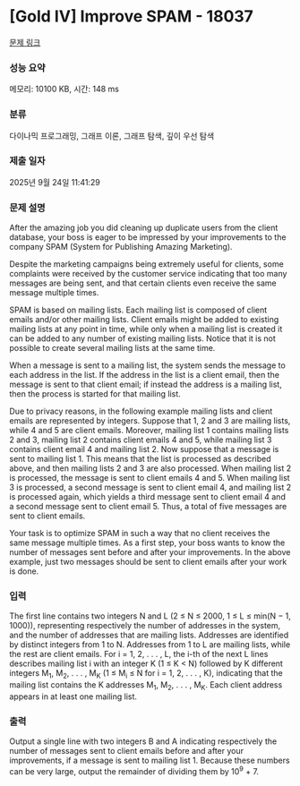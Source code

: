 # [Gold IV] Improve SPAM - 18037 

[문제 링크](https://www.acmicpc.net/problem/18037) 

### 성능 요약

메모리: 10100 KB, 시간: 148 ms

### 분류

다이나믹 프로그래밍, 그래프 이론, 그래프 탐색, 깊이 우선 탐색

### 제출 일자

2025년 9월 24일 11:41:29

### 문제 설명

<p>After the amazing job you did cleaning up duplicate users from the client database, your boss is eager to be impressed by your improvements to the company SPAM (System for Publishing Amazing Marketing).</p>

<p>Despite the marketing campaigns being extremely useful for clients, some complaints were received by the customer service indicating that too many messages are being sent, and that certain clients even receive the same message multiple times.</p>

<p>SPAM is based on mailing lists. Each mailing list is composed of client emails and/or other mailing lists. Client emails might be added to existing mailing lists at any point in time, while only when a mailing list is created it can be added to any number of existing mailing lists. Notice that it is not possible to create several mailing lists at the same time.</p>

<p>When a message is sent to a mailing list, the system sends the message to each address in the list. If the address in the list is a client email, then the message is sent to that client email; if instead the address is a mailing list, then the process is started for that mailing list.</p>

<p>Due to privacy reasons, in the following example mailing lists and client emails are represented by integers. Suppose that 1, 2 and 3 are mailing lists, while 4 and 5 are client emails. Moreover, mailing list 1 contains mailing lists 2 and 3, mailing list 2 contains client emails 4 and 5, while mailing list 3 contains client email 4 and mailing list 2. Now suppose that a message is sent to mailing list 1. This means that the list is processed as described above, and then mailing lists 2 and 3 are also processed. When mailing list 2 is processed, the message is sent to client emails 4 and 5. When mailing list 3 is processed, a second message is sent to client email 4, and mailing list 2 is processed again, which yields a third message sent to client email 4 and a second message sent to client email 5. Thus, a total of five messages are sent to client emails.</p>

<p>Your task is to optimize SPAM in such a way that no client receives the same message multiple times. As a first step, your boss wants to know the number of messages sent before and after your improvements. In the above example, just two messages should be sent to client emails after your work is done.</p>

### 입력 

 <p>The first line contains two integers N and L (2 ≤ N ≤ 2000, 1 ≤ L ≤ min(N − 1, 1000)), representing respectively the number of addresses in the system, and the number of addresses that are mailing lists. Addresses are identified by distinct integers from 1 to N. Addresses from 1 to L are mailing lists, while the rest are client emails. For i = 1, 2, . . . , L, the i-th of the next L lines describes mailing list i with an integer K (1 ≤ K < N) followed by K different integers M<sub>1</sub>, M<sub>2</sub>, . . . , M<sub>K</sub> (1 ≤ M<sub>i</sub> ≤ N for i = 1, 2, . . . , K), indicating that the mailing list contains the K addresses M<sub>1</sub>, M<sub>2</sub>, . . . , M<sub>K</sub>. Each client address appears in at least one mailing list.</p>

### 출력 

 <p>Output a single line with two integers B and A indicating respectively the number of messages sent to client emails before and after your improvements, if a message is sent to mailing list 1. Because these numbers can be very large, output the remainder of dividing them by 10<sup>9</sup> + 7.</p>

